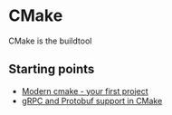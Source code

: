 # CMake

CMake is the buildtool

## Starting points

- [Modern cmake - your first project](https://cliutils.gitlab.io/modern-cmake/chapters/basics.html)
- [gRPC and Protobuf support in CMake](https://www.f-ax.de/dev/2020/11/08/grpc-plugin-cmake-support.html)
